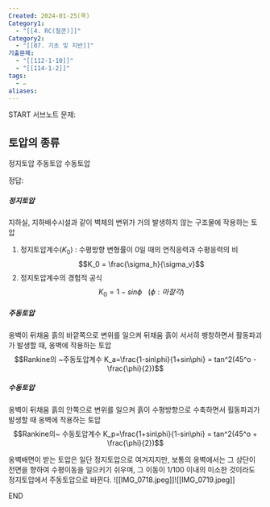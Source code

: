 ```yaml
---
Created: 2024-01-25(목)
Category1:
  - "[[4. RC(철콘)]]"
Category2:
  - "[[07. 기초 및 지반]]"
기출문제:
  - "[[112-1-10]]"
  - "[[114-1-2]]"
tags:
  - ✏️
aliases:
---
```

START
서브노트
문제:  
## 토압의 종류
정지토압
주동토압
수동토압

정답: 

##### 정지토압
지하실, 지하배수시설과 같이 벽체의 변위가 거의 발생하지 않는 구조물에 작용하는 토압
1. 정지토압계수($K_0$) : 수평방향 변형률이 0일 때의 연직응력과 수평응력의 비
   $$K_0 = \frac{\sigma_h}{\sigma_v}$$
2. 정지토압계수의 경험적 공식
   $$K_0= 1-sin\phi~~~(\phi:마찰각)$$

##### 주동토압
옹벽이 뒤채움 흙의 바깥쪽으로 변위를 일으켜 뒤채움 흙이 서서히 팽창하면서 활동파괴가 발생할 때, 옹벽에 작용하는 토압
$$Rankine의 ~주동토압계수 K_a=\frac{1-sin\phi}{1+sin\phi} = tan^2(45^o - \frac{\phi}{2})$$
##### 수동토압
옹벽이 뒤채움 흙의 안쪽으로 변위를 일으켜 흙이 수평방향으로 수축하면서 횔동파괴가 발생할 때 옹벽에 작용하는 토압
$$Rankine의~ 수동토압계수 K_p=\frac{1+sin\phi}{1-sin\phi} = tan^2(45^o + \frac{\phi}{2})$$

옹벽배면이 받는 토압은 일단 정지토압으로 여겨지지만, 보통의 옹벽에서는 그 상단이 전면을 향하여 수평이동을 일으키기 쉬우며, 그 이동이 1/100 이내의 미소한 것이라도 정지토압에서 주동토압으로 바뀐다.
![[IMG_0718.jpeg]]![[IMG_0719.jpeg]]
<!--ID: 1688385888479-->
END


